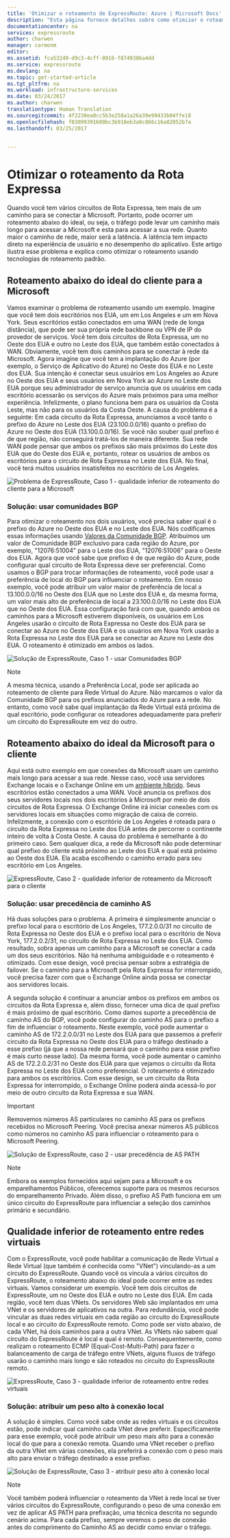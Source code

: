 ```yaml
---
title: 'Otimizar o roteamento de ExpressRoute: Azure | Microsoft Docs'
description: "Esta página fornece detalhes sobre como otimizar o roteamento quando houver mais de um circuito do ExpressRoute que se conecta entre a Microsoft e a rede corporativa."
documentationcenter: na
services: expressroute
author: charwen
manager: carmonm
editor: 
ms.assetid: fca53249-d9c3-4cff-8916-f8749386a4dd
ms.service: expressroute
ms.devlang: na
ms.topic: get-started-article
ms.tgt_pltfrm: na
ms.workload: infrastructure-services
ms.date: 03/24/2017
ms.author: charwen
translationtype: Human Translation
ms.sourcegitcommit: 4f2230ea0cc5b3e258a1a26a39e99433b04ffe18
ms.openlocfilehash: f03099391600bc3b918eb3a8c866c16a02052b7a
ms.lasthandoff: 03/25/2017


---
```

# <a name="optimize-expressroute-routing"></a>Otimizar o roteamento da Rota Expressa
Quando você tem vários circuitos de Rota Expressa, tem mais de um caminho para se conectar à Microsoft. Portanto, pode ocorrer um roteamento abaixo do ideal, ou seja, o tráfego pode levar um caminho mais longo para acessar a Microsoft e esta para acessar a sua rede. Quanto maior o caminho de rede, maior será a latência. A latência tem impacto direto na experiência de usuário e no desempenho do aplicativo. Este artigo ilustra esse problema e explica como otimizar o roteamento usando tecnologias de roteamento padrão.

## <a name="suboptimal-routing-from-customer-to-microsoft"></a>Roteamento abaixo do ideal do cliente para a Microsoft
Vamos examinar o problema de roteamento usando um exemplo. Imagine que você tem dois escritórios nos EUA, um em Los Angeles e um em Nova York. Seus escritórios estão conectados em uma WAN (rede de longa distância), que pode ser sua própria rede backbone ou VPN de IP do provedor de serviços. Você tem dois circuitos de Rota Expressa, um no Oeste dos EUA e outro no Leste dos EUA, que também estão conectados à WAN. Obviamente, você tem dois caminhos para se conectar à rede da Microsoft. Agora imagine que você tem a implantação do Azure (por exemplo, o Serviço de Aplicativo do Azure) no Oeste dos EUA e no Leste dos EUA. Sua intenção é conectar seus usuários em Los Angeles ao Azure no Oeste dos EUA e seus usuários em Nova York ao Azure no Leste dos EUA porque seu administrador de serviço anuncia que os usuários em cada escritório acessarão os serviços do Azure mais próximos para uma melhor experiência. Infelizmente, o plano funciona bem para os usuários da Costa Leste, mas não para os usuários da Costa Oeste. A causa do problema é a seguinte: Em cada circuito da Rota Expressa, anunciamos a você tanto o prefixo do Azure no Leste dos EUA (23.100.0.0/16) quanto o prefixo do Azure no Oeste dos EUA (13.100.0.0/16). Se você não souber qual prefixo é de que região, não conseguirá tratá-los de maneira diferente. Sua rede WAN pode pensar que ambos os prefixos são mais próximos do Leste dos EUA que do Oeste dos EUA e, portanto, rotear os usuários de ambos os escritórios para o circuito de Rota Expressa no Leste dos EUA. No final, você terá muitos usuários insatisfeitos no escritório de Los Angeles.

![Problema de ExpressRoute, Caso 1 - qualidade inferior de roteamento do cliente para a Microsoft](./media/expressroute-optimize-routing/expressroute-case1-problem.png)

### <a name="solution-use-bgp-communities"></a>Solução: usar comunidades BGP
Para otimizar o roteamento nos dois usuários, você precisa saber qual é o prefixo do Azure no Oeste dos EUA e no Leste dos EUA. Nós codificamos essas informações usando [Valores da Comunidade BGP](expressroute-routing.md). Atribuímos um valor de Comunidade BGP exclusivo para cada região do Azure, por exemplo, "12076:51004" para o Leste dos EUA, "12076:51006" para o Oeste dos EUA. Agora que você sabe que prefixo é de que região do Azure, pode configurar qual circuito de Rota Expressa deve ser preferencial. Como usamos o BGP para trocar informações de roteamento, você pode usar a preferência de local do BGP para influenciar o roteamento. Em nosso exemplo, você pode atribuir um valor maior de preferência de local a 13.100.0.0/16 no Oeste dos EUA que no Leste dos EUA e, da mesma forma, um valor mais alto de preferência de local a 23.100.0.0/16 no Leste dos EUA que no Oeste dos EUA. Essa configuração fará com que, quando ambos os caminhos para a Microsoft estiverem disponíveis, os usuários em Los Angeles usarão o circuito de Rota Expressa no Oeste dos EUA para se conectar ao Azure no Oeste dos EUA e os usuários em Nova York usarão a Rota Expressa no Leste dos EUA para se conectar ao Azure no Leste dos EUA. O roteamento é otimizado em ambos os lados. 

![Solução de ExpressRoute, Caso 1 - usar Comunidades BGP](./media/expressroute-optimize-routing/expressroute-case1-solution.png)

> [!NOTE]
> A mesma técnica, usando a Preferência Local, pode ser aplicada ao roteamento de cliente para Rede Virtual do Azure. Não marcamos o valor da Comunidade BGP para os prefixos anunciados do Azure para a rede. No entanto, como você sabe qual implantação da Rede Virtual está próxima de qual escritório, pode configurar os roteadores adequadamente para preferir um circuito do ExpressRoute em vez do outro.
>
>

## <a name="suboptimal-routing-from-microsoft-to-customer"></a>Roteamento abaixo do ideal da Microsoft para o cliente
Aqui está outro exemplo em que conexões da Microsoft usam um caminho mais longo para acessar a sua rede. Nesse caso, você usa servidores Exchange locais e o Exchange Online em um [ambiente híbrido](https://technet.microsoft.com/library/jj200581%28v=exchg.150%29.aspx). Seus escritórios estão conectados a uma WAN. Você anuncia os prefixos dos seus servidores locais nos dois escritórios à Microsoft por meio de dois circuitos de Rota Expressa. O Exchange Online irá iniciar conexões com os servidores locais em situações como migração de caixa de correio. Infelizmente, a conexão com o escritório de Los Angeles é roteada para o circuito da Rota Expressa no Leste dos EUA antes de percorrer o continente inteiro de volta à Costa Oeste. A causa do problema é semelhante à do primeiro caso. Sem qualquer dica, a rede da Microsoft não pode determinar qual prefixo do cliente está próximo ao Leste dos EUA e qual está próximo ao Oeste dos EUA. Ela acaba escolhendo o caminho errado para seu escritório em Los Angeles.

![ExpressRoute, Caso 2 - qualidade inferior de roteamento da Microsoft para o cliente](./media/expressroute-optimize-routing/expressroute-case2-problem.png)

### <a name="solution-use-as-path-prepending"></a>Solução: usar precedência de caminho AS
Há duas soluções para o problema. A primeira é simplesmente anunciar o prefixo local para o escritório de Los Angeles, 177.2.0.0/31 no circuito de Rota Expressa no Oeste dos EUA e o prefixo local para o escritório de Nova York, 177.2.0.2/31, no circuito de Rota Expressa no Leste dos EUA. Como resultado, sobra apenas um caminho para a Microsoft se conectar a cada um dos seus escritórios. Não há nenhuma ambiguidade e o roteamento é otimizado. Com esse design, você precisa pensar sobre a estratégia de failover. Se o caminho para a Microsoft pela Rota Expressa for interrompido, você precisa fazer com que o Exchange Online ainda possa se conectar aos servidores locais. 

A segunda solução é continuar a anunciar ambos os prefixos em ambos os circuitos da Rota Expressa e, além disso, fornecer uma dica de qual prefixo é mais próximo de qual escritório. Como damos suporte a precedência de caminho AS do BGP, você pode configurar do caminho AS para o prefixo a fim de influenciar o roteamento. Neste exemplo, você pode aumentar o caminho AS de 172.2.0.0/31 no Leste dos EUA para que passemos a preferir circuito da Rota Expressa no Oeste dos EUA para o tráfego destinado a esse prefixo (já que a nossa rede pensará que o caminho para esse prefixo é mais curto nesse lado). Da mesma forma, você pode aumentar o caminho AS de 172.2.0.2/31 no Oeste dos EUA para que vejamos o circuito da Rota Expressa no Leste dos EUA como preferencial. O roteamento é otimizado para ambos os escritórios. Com esse design, se um circuito da Rota Expressa for interrompido, o Exchange Online poderá ainda acessá-lo por meio de outro circuito da Rota Expressa e sua WAN. 

> [!IMPORTANT]
> Removemos números AS particulares no caminho AS para os prefixos recebidos no Microsoft Peering. Você precisa anexar números AS públicos como números no caminho AS para influenciar o roteamento para o Microsoft Peering.
> 
> 

![Solução de ExpressRoute, caso 2 - usar precedência de AS PATH](./media/expressroute-optimize-routing/expressroute-case2-solution.png)

> [!NOTE]
> Embora os exemplos fornecidos aqui sejam para a Microsoft e os emparelhamentos Públicos, oferecemos suporte para os mesmos recursos do emparelhamento Privado. Além disso, o prefixo AS Path funciona em um único circuito do ExpressRoute para influenciar a seleção dos caminhos primário e secundário.
> 
> 

## <a name="suboptimal-routing-between-virtual-networks"></a>Qualidade inferior de roteamento entre redes virtuais
Com o ExpressRoute, você pode habilitar a comunicação de Rede Virtual a Rede Virtual (que também é conhecida como "VNet") vinculando-as a um circuito do ExpressRoute. Quando você os vincula a vários circuitos do ExpressRoute, o roteamento abaixo do ideal pode ocorrer entre as redes virtuais. Vamos considerar um exemplo. Você tem dois circuitos de ExpressRoute, um no Oeste dos EUA e outro no Leste dos EUA. Em cada região, você tem duas VNets. Os servidores Web são implantados em uma VNet e os servidores de aplicativos na outra. Para redundância, você pode vincular as duas redes virtuais em cada região ao circuito do ExpressRoute local e ao circuito do ExpressRoute remoto. Como pode ser visto abaixo, de cada VNet, há dois caminhos para a outra VNet. As VNets não sabem qual circuito do ExpressRoute é local e qual é remoto. Consequentemente, como realizam o roteamento ECMP (Equal-Cost-Multi-Path) para fazer o balanceamento de carga de tráfego entre VNets, alguns fluxos de tráfego usarão o caminho mais longo e são roteados no circuito do ExpressRoute remoto.

![ExpressRoute, Caso 3 - qualidade inferior de roteamento entre redes virtuais](./media/expressroute-optimize-routing/expressroute-case3-problem.png)

### <a name="solution-assign-a-high-weight-to-local-connection"></a>Solução: atribuir um peso alto à conexão local
A solução é simples. Como você sabe onde as redes virtuais e os circuitos estão, pode indicar qual caminho cada VNet deve preferir. Especificamente para esse exemplo, você pode atribuir um peso mais alto para a conexão local do que para a conexão remota. Quando uma VNet receber o prefixo da outra VNet em várias conexões, ela preferirá a conexão com o peso mais alto para enviar o tráfego destinado a esse prefixo.

![Solução de ExpressRoute, Caso 3 - atribuir peso alto à conexão local](./media/expressroute-optimize-routing/expressroute-case3-solution.png)

> [!NOTE]
> Você também poderá influenciar o roteamento da VNet à rede local se tiver vários circuitos do ExpressRoute, configurando o peso de uma conexão em vez de aplicar AS PATH para prefixação, uma técnica descrita no segundo cenário acima. Para cada prefixo, sempre veremos o peso de conexão antes do comprimento do Caminho AS ao decidir como enviar o tráfego.
>
>

